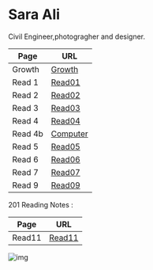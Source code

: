 # Sara Ali

Civil Engineer,photogragher and designer.


|Page| URL|
|---| ---|
|Growth| [Growth](Growth.md)|
|Read 1| [Read01](Read01.md)|
|Read 2| [Read02](Read02.md)|
|Read 3| [Read03](Read03.md)|
|Read 4| [Read04](Read04.md)|
|Read 4b| [Computer](Computer.md)|
|Read 5| [Read05](Read05.md)|
|Read 6| [Read06](Read06.md)|
|Read 7| [Read07](Read07.md)|
|Read 9| [Read09](Read09.md)|

201 Reading Notes :

|Page| URL|
|---| ---|
|Read11| [Read11](Read11.md)|



![img](https://i.pinimg.com/564x/d4/fa/6f/d4fa6f725f3896e91fac949c660eba65.jpg)

